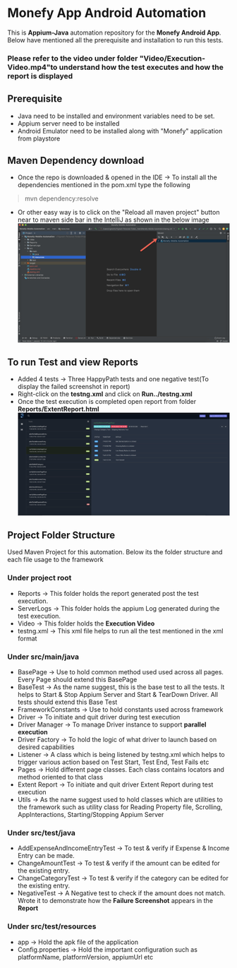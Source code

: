 # Monefy App Android Automation

This is  **Appium-Java** automation repository for the **Monefy Android App**. Below have mentioned all the prerequisite and installation to run this tests.

### Please refer to the video under  folder "Video/Execution-Video.mp4"to understand how the test executes and how the report is displayed

## Prerequisite

- Java need to be installed and environment variables need to be set.
- Appium server need to be installed
- Android Emulator need to be installed along with "Monefy" application from playstore

## Maven Dependency download

- Once the repo is downloaded & opened in the IDE → To install all the dependencies mentioned in the pom.xml type the following

> mvn dependency:resolve

- Or other easy way is to click on the "Reload all maven project" button near to maven side bar in the IntelliJ as shown in the below image ![](src/main/resources/readmeImages/Maven-Resolving-Dependencies.jpg)


## To run Test and view Reports
- Added 4 tests → Three HappyPath tests and one negative test(To display the failed screenshot in report)
- Right-click on the **testng.xml** and click on **Run../testng.xml**
- Once the test execution is completed open report from folder **Reports/ExtentReport.html**    
  ![](src/main/resources/readmeImages/Report-Sample.jpg)

## Project Folder Structure
Used Maven Project for this automation. Below its the folder structure and each file usage to the framework

### Under project root
- Reports → This folder holds the report generated post the test execution.
- ServerLogs  → This folder holds the appium Log generated during the test execution.
- Video → This folder holds the **Execution Video**
- testng.xml → This xml file helps to run all the test mentioned in the xml format

### Under src/main/java
- BasePage → Use to hold common method used used across all pages. Every Page should extend this BasePage
-  BaseTest → As the name suggest, this is the base test to all the tests. It helps to Start & Stop Appium Server and Start & TearDown Driver. All tests should extend this Base Test
- FrameworkConstants → Use to hold constants used across framework
- Driver → To initiate and quit driver during test execution
- Driver Manager → To manage Driver instance to support **parallel execution**
- Driver Factory → To hold the logic of what driver to launch based on desired capabilities
- Listener → A class which is being listened by testng.xml which helps to trigger various action based on Test Start, Test End, Test Fails etc
- Pages → Hold different page classes. Each class contains locators and method oriented to that class
- Extent Report → To initiate and quit driver Extent Report during test execution
- Utils → As the name suggest used to hold classes which are utilities to the framework such as utility class for Reading Property file, Scrolling, AppInteractions, Starting/Stopping Appium Server

### Under src/test/java
- AddExpenseAndIncomeEntryTest → To test & verify if Expense & Income Entry can be made.
- ChangeAmountTest → To test & verify if the amount can be edited for the existing entry.
- ChangeCategoryTest → To test & verify if the category can be edited for the existing entry.
- NegativeTest → A Negative test to check if the amount does not match. Wrote it to demonstrate how the **Failure Screenshot** appears in the **Report**

### Under src/test/resources
- app → Hold the apk file of the application
- Config.properties → Hold the important configuration such as platformName, platformVersion, appiumUrl etc